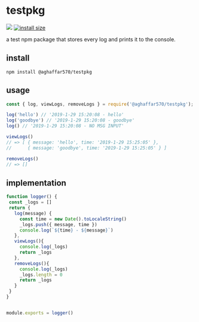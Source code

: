 # testpkg

![](https://img.shields.io/npm/v/@aghaffar570/testpkg.svg)
[![install size](https://packagephobia.now.sh/badge?p=@aghaffar570/testpkg)](https://packagephobia.now.sh/result?p=@aghaffar570/testpkg)


a test npm package that stores every log and prints it to the console.


## install

```
npm install @aghaffar570/testpkg
```

## usage

```js
const { log, viewLogs, removeLogs } = require('@aghaffar570/testpkg');

log('hello') // '2019-1-29 15:20:08 - hello'
log('goodbye') // '2019-1-29 15:20:08 - goodbye'
log() // '2019-1-29 15:20:08 - NO MSG INPUT'

viewLogs()
// => [ { message: 'hello', time: '2019-1-29 15:25:05' },
//      { message: 'goodbye', time: '2019-1-29 15:25:05' } ]

removeLogs()
// => []

```


## implementation

 ```js
function logger() {
  const _logs = []
  return {
    log(message) {
      const time = new Date().toLocaleString()
      _logs.push({ message, time })
      console.log(`${time} - ${message}`)
    },
    viewLogs(){
      console.log(_logs)
      return _logs
    },
    removeLogs(){
      console.log(_logs)
      _logs.length = 0
      return _logs
    }
  }
}


module.exports = logger()
```
